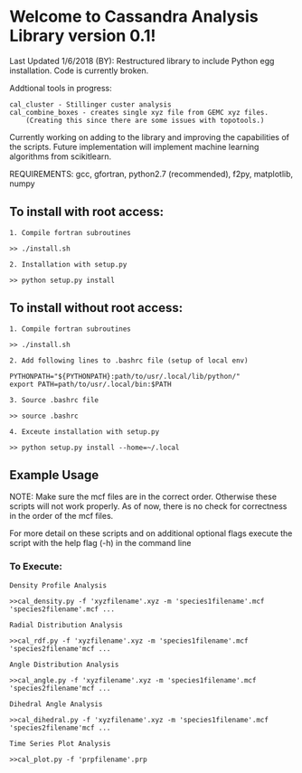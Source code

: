 <!---
==============================================================
   ____    _    ____ ____    _    _   _ ____  ____      _    
  / ___|  / \  / ___/ ___|  / \  | \ | |  _ \|  _ \    / \   
 | |     / _ \ \___ \___ \ / _ \ |  \| | | | | |_) |  / _ \  
 | |___ / ___ \ ___) |__) / ___ \| |\  | |_| |  _ <  / ___ \ 
  \____/_/   \_\____/____/_/   \_\_| \_|____/|_| \_\/_/   \_\
    / \   _ __   __ _| |_   _ ___(_)___                      
   / _ \ | '_ \ / _` | | | | / __| / __|                     
  / ___ \| | | | (_| | | |_| \__ \ \__ \                     
 /_/   \_\_| |_|\__,_|_|\__, |___/_|___/                     
 | |   (_) |__  _ __ __ |___/_ _   _                         
 | |   | | '_ \| '__/ _` | '__| | | |                        
 | |___| | |_) | | | (_| | |  | |_| |                        
 |_____|_|_.__/|_|  \__,_|_|   \__, |                        
                               |___/             
==============================================================
-->
# Welcome to Cassandra Analysis Library version 0.1!

Last Updated 1/6/2018 (BY): Restructured library to include Python egg installation. Code is currently broken.

Addtional tools in progress:

	cal_cluster - Stillinger custer analysis
	cal_combine_boxes - creates single xyz file from GEMC xyz files. 
		(Creating this since there are some issues with topotools.)

Currently working on adding to the library and improving the capabilities of the scripts.
Future implementation will implement machine learning algorithms from scikitlearn.

REQUIREMENTS: gcc, gfortran, python2.7 (recommended), f2py, matplotlib, numpy


## To install with root access:

	1. Compile fortran subroutines

	>> ./install.sh

	2. Installation with setup.py

	>> python setup.py install

## To install without root access:

	1. Compile fortran subroutines

	>> ./install.sh

	2. Add following lines to .bashrc file (setup of local env)

	PYTHONPATH="${PYTHONPATH}:path/to/usr/.local/lib/python/"
	export PATH=path/to/usr/.local/bin:$PATH

	3. Source .bashrc file

	>> source .bashrc

	4. Exceute installation with setup.py

	>> python setup.py install --home=~/.local


## Example Usage

NOTE: Make sure the mcf files are in the correct order. Otherwise these scripts will not
work properly. As of now, there is no check for correctness in the order of the mcf files.

For more detail on these scripts and on additional optional flags execute the script with the
help flag (-h) in the command line


### To Execute:

	Density Profile Analysis

	>>cal_density.py -f 'xyzfilename'.xyz -m 'species1filename'.mcf 'species2filename'.mcf ... 

	Radial Distribution Analysis

	>>cal_rdf.py -f 'xyzfilename'.xyz -m 'species1filename'.mcf 'species2filename'mcf ...

	Angle Distribution Analysis

	>>cal_angle.py -f 'xyzfilename'.xyz -m 'species1filename'.mcf 'species2filename'mcf ...
	
	Dihedral Angle Analysis

	>>cal_dihedral.py -f 'xyzfilename'.xyz -m 'species1filename'.mcf 'species2filename'mcf ...

	Time Series Plot Analysis

	>>cal_plot.py -f 'prpfilename'.prp

